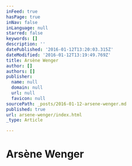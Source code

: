 ```yaml
---
inFeed: true
hasPage: true
inNav: false
inLanguage: null
starred: false
keywords: []
description: ''
datePublished: '2016-01-12T13:20:03.315Z'
dateModified: '2016-01-12T13:19:49.769Z'
title: Arsène Wenger
author: []
authors: []
publisher:
  name: null
  domain: null
  url: null
  favicon: null
sourcePath: _posts/2016-01-12-arsene-wenger.md
published: true
url: arsene-wenger/index.html
_type: Article

---
```

# Arsène Wenger